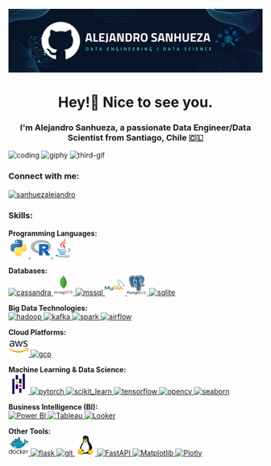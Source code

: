 ![MasterHead](https://github.com/sanhuezalejandro/img/blob/main/github_banner.png)
<body>
  <h1 align="center">Hey!👋 Nice to see you. </h1>
  <h3 align="center">I'm Alejandro Sanhueza, a passionate Data Engineer/Data Scientist from <strong>Santiago, Chile</strong> 🇨🇱</h3>
  <div class="center">
    <img alt="coding" width="278" src="https://media3.giphy.com/media/v1.Y2lkPTc5MGI3NjExMjBlZ2V6MjJ5azRtYm9qMHVmd2M0cDVydjZzZzFsNDg1a2U5aWY1dCZlcD12MV9pbnRlcm5hbF9naWZfYnlfaWQmY3Q9Zw/7c8QeB0VMddFOuu4iR/giphy.gif">
    <img alt="giphy" width="278" src="https://media3.giphy.com/media/v1.Y2lkPTc5MGI3NjExdWg4MzhxaDU5bXR5YzB5eDN5NXRzZW01Y2Z2bmdlMHZ5ZGg4a2VsbSZlcD12MV9pbnRlcm5naWZfYnlfaWQmY3Q9Zw/coxQHKASG60HrHtvkt/giphy.gif">
    <img alt="third-gif" width="278" src="https://media2.giphy.com/media/v1.Y2lkPTc5MGI3NjExNnExaHp5MDFzbnVxNmh6d3k5OGdpcDRzNm03NHoxMm5kY3l1bGxrcSZlcD12MV9pbnRlcm5naWZfYnlfaWQmY3Q9Zw/vISmwpBJUNYzukTnVx/giphy.gif">
  </div>
</body>

<h3 align="left">Connect with me:</h3>
<p align="left">
<a href="https://linkedin.com/in/sanhuezalejandro" target="blank"><img align="center" src="https://upload.wikimedia.org/wikipedia/commons/8/81/LinkedIn_icon.svg" alt="sanhuezalejandro" height="30" width="40" /></a>
</p>

<h3 align="left">Skills:</h3>
<p align="left">

<!-- Programming Languages -->
<strong>Programming Languages:</strong><br>
<a href="https://www.python.org" target="_blank" rel="noreferrer"> 
  <img src="https://raw.githubusercontent.com/devicons/devicon/master/icons/python/python-original.svg" alt="python" width="40" height="40"/> 
</a>
<a href="https://www.r-project.org/" target="_blank" rel="noreferrer"> 
  <img src="https://raw.githubusercontent.com/devicons/devicon/master/icons/r/r-original.svg" alt="R" width="40" height="40"/> 
</a>
<a href="https://www.java.com" target="_blank" rel="noreferrer"> 
  <img src="https://raw.githubusercontent.com/devicons/devicon/master/icons/java/java-original.svg" alt="java" width="40" height="40"/> 
</a> 
  <br>
  <!-- Databases -->
  <strong>Databases:</strong><br>
  <a href="https://cassandra.apache.org/" target="_blank" rel="noreferrer"> 
    <img src="https://www.vectorlogo.zone/logos/apache_cassandra/apache_cassandra-icon.svg" alt="cassandra" width="40" height="40"/> 
  </a> 
  <a href="https://www.mongodb.com/" target="_blank" rel="noreferrer"> 
    <img src="https://raw.githubusercontent.com/devicons/devicon/master/icons/mongodb/mongodb-original-wordmark.svg" alt="mongodb" width="40" height="40"/> 
  </a>
  <a href="https://www.microsoft.com/en-us/sql-server" target="_blank" rel="noreferrer"> 
    <img src="https://www.svgrepo.com/show/303229/microsoft-sql-server-logo.svg" alt="mssql" width="40" height="40"/> 
  </a>
  <a href="https://www.mysql.com/" target="_blank" rel="noreferrer"> 
    <img src="https://raw.githubusercontent.com/devicons/devicon/master/icons/mysql/mysql-original-wordmark.svg" alt="mysql" width="40" height="40"/> 
  </a>
  <a href="https://www.postgresql.org" target="_blank" rel="noreferrer"> 
    <img src="https://raw.githubusercontent.com/devicons/devicon/master/icons/postgresql/postgresql-original-wordmark.svg" alt="postgresql" width="40" height="40"/> 
  </a>
  <a href="https://www.sqlite.org/" target="_blank" rel="noreferrer"> 
    <img src="https://www.vectorlogo.zone/logos/sqlite/sqlite-icon.svg" alt="sqlite" width="40" height="40"/> 
  </a>
  <br>
  <!-- Big Data Technologies -->
  <strong>Big Data Technologies:</strong><br>
  <a href="https://hadoop.apache.org/" target="_blank" rel="noreferrer"> 
    <img src="https://www.vectorlogo.zone/logos/apache_hadoop/apache_hadoop-icon.svg" alt="hadoop" width="40" height="40"/> 
  </a>
  <a href="https://kafka.apache.org/" target="_blank" rel="noreferrer"> 
    <img src="https://www.vectorlogo.zone/logos/apache_kafka/apache_kafka-icon.svg" alt="kafka" width="40" height="40"/> 
  </a>
  <a href="https://spark.apache.org" target="_blank" rel="noreferrer">
    <img src="https://upload.wikimedia.org/wikipedia/commons/f/f3/Apache_Spark_logo.svg" alt="spark" width="40" height="40"/>
  </a>
  <a href="https://airflow.apache.org/" target="_blank" rel="noreferrer">
    <img src="https://upload.vectorlogo.zone/logos/apache_airflow/images/3ace832a-ef3c-489d-a0a2-b8a9ad16423f.svg" alt="airflow" width="40" height="40"/>
  </a>
  <br>
  <!-- Cloud Platforms -->
  <strong>Cloud Platforms:</strong><br>
  <a href="https://aws.amazon.com" target="_blank" rel="noreferrer"> 
    <img src="https://raw.githubusercontent.com/devicons/devicon/master/icons/amazonwebservices/amazonwebservices-original-wordmark.svg" alt="aws" width="40" height="40"/> 
  </a>
  <a href="https://cloud.google.com" target="_blank" rel="noreferrer"> 
    <img src="https://www.vectorlogo.zone/logos/google_cloud/google_cloud-icon.svg" alt="gcp" width="40" height="40"/> 
  </a>
  <br>
  <!-- Machine Learning & Data Science -->
  <strong>Machine Learning & Data Science:</strong>
  <br>
  <a href="https://pandas.pydata.org/" target="_blank" rel="noreferrer"> 
    <img src="https://raw.githubusercontent.com/devicons/devicon/2ae2a900d2f041da66e950e4d48052658d850630/icons/pandas/pandas-original.svg" alt="pandas" width="40" height="40"/> 
  </a>
  <a href="https://pytorch.org/" target="_blank" rel="noreferrer"> 
    <img src="https://www.vectorlogo.zone/logos/pytorch/pytorch-icon.svg" alt="pytorch" width="40" height="40"/> 
  </a>
  <a href="https://scikit-learn.org/" target="_blank" rel="noreferrer"> 
    <img src="https://upload.wikimedia.org/wikipedia/commons/0/05/Scikit_learn_logo_small.svg" alt="scikit_learn" width="40" height="40"/> 
  </a>
  <a href="https://www.tensorflow.org" target="_blank" rel="noreferrer"> 
    <img src="https://www.vectorlogo.zone/logos/tensorflow/tensorflow-icon.svg" alt="tensorflow" width="40" height="40"/> 
  </a>
   <a href="https://opencv.org/" target="_blank" rel="noreferrer"> 
    <img src="https://www.vectorlogo.zone/logos/opencv/opencv-icon.svg" alt="opencv" width="40" height="40"/> 
  </a>
  <a href="https://seaborn.pydata.org/" target="_blank" rel="noreferrer"> 
    <img src="https://seaborn.pydata.org/_images/logo-mark-lightbg.svg" alt="seaborn" width="40" height="40"/> 
  </a>
  <br>
  <!-- Business Intelligence (BI) -->
<strong>Business Intelligence (BI):</strong><br>
<a href="https://powerbi.microsoft.com/" target="_blank" rel="noreferrer"> 
  <img src="https://www.vectorlogo.zone/logos/microsoft_powerbi/microsoft_powerbi-icon.svg" alt="Power BI" width="40" height="40"/> 
</a>
<a href="https://www.tableau.com/" target="_blank" rel="noreferrer"> 
  <img src="https://www.vectorlogo.zone/logos/tableau/tableau-icon.svg" alt="Tableau" width="40" height="40"/> 
</a>
<a href="https://looker.com/" target="_blank" rel="noreferrer"> 
  <img src="https://seeklogo.com/images/G/google-looker-logo-C8DD467B30-seeklogo.com.png" alt="Looker" width="40" height="40"/> 
</a>
  <br>
  <!-- Other Tools -->
  <strong>Other Tools:</strong><br>
  <a href="https://www.docker.com/" target="_blank" rel="noreferrer"> 
    <img src="https://raw.githubusercontent.com/devicons/devicon/master/icons/docker/docker-original-wordmark.svg" alt="docker" width="40" height="40"/> 
  </a>
  <a href="https://flask.palletsprojects.com/" target="_blank" rel="noreferrer"> 
    <img src="https://www.vectorlogo.zone/logos/pocoo_flask/pocoo_flask-icon.svg" alt="flask" width="40" height="40"/> 
  </a>
  <a href="https://git-scm.com/" target="_blank" rel="noreferrer"> 
    <img src="https://www.vectorlogo.zone/logos/git-scm/git-scm-icon.svg" alt="git" width="40" height="40"/> 
  </a>
  <a href="https://www.linux.org/" target="_blank" rel="noreferrer"> 
    <img src="https://raw.githubusercontent.com/devicons/devicon/master/icons/linux/linux-original.svg" alt="linux" width="40" height="40"/> 
  </a>
  <a href="https://fastapi.tiangolo.com/" target="_blank" rel="noreferrer"> 
  <img src="https://www.vectorlogo.zone/logos/python/python-icon.svg" alt="FastAPI" width="40" height="40"/> 
</a>
<a href="https://matplotlib.org/" target="_blank" rel="noreferrer"> 
  <img src="https://upload.wikimedia.org/wikipedia/commons/0/01/Created_with_Matplotlib-logo.svg" alt="Matplotlib" width="40" height="40"/> 
</a>
<a href="https://plotly.com/" target="_blank" rel="noreferrer"> 
  <img src="https://upload.wikimedia.org/wikipedia/commons/4/4b/Plotly_logo.svg" alt="Plotly" width="40" height="40"/> 
</a>

</p>


